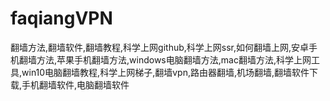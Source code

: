 # faqiangVPN
翻墙方法,翻墙软件,翻墙教程,科学上网github,科学上网ssr,如何翻墙上网,安卓手机翻墙方法,苹果手机翻墙方法,windows电脑翻墙方法,mac翻墙方法,科学上网工具,win10电脑翻墙教程,科学上网梯子,翻墙vpn,路由器翻墙,机场翻墙,翻墙软件下载,手机翻墙软件,电脑翻墙软件

